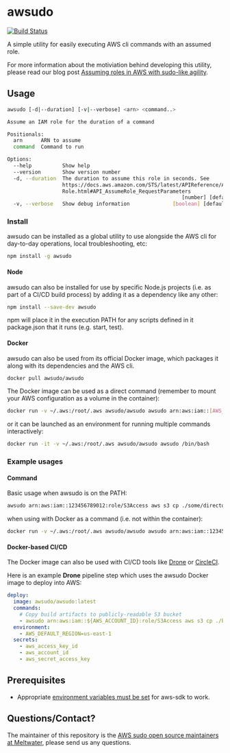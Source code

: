 # awsudo

[![Build Status](https://travis-ci.org/meltwater/awsudo.svg?branch=master)](https://travis-ci.org/meltwater/awsudo)

A simple utility for easily executing AWS cli commands with an assumed role.

For more information about the motiviation behind developing this utility, please read our blog post [Assuming roles in AWS with sudo-like agility](http://underthehood.meltwater.com/blog/2018/01/22/assuming-roles-in-aws-with-sudo-like-agility/).

## Usage

```bash
awsudo [-d|--duration] [-v|--verbose] <arn> <command..>

Assume an IAM role for the duration of a command

Positionals:
  arn      ARN to assume                                                [string]
  command  Command to run

Options:
  --help          Show help                                            [boolean]
  --version       Show version number                                  [boolean]
  -d, --duration  The duration to assume this role in seconds. See
                  https://docs.aws.amazon.com/STS/latest/APIReference/API_Assume
                  Role.html#API_AssumeRole_RequestParameters
                                                         [number] [default: 900]
  -v, --verbose   Show debug information              [boolean] [default: false]
```

### Install

awsudo can be installed as a global utility to use alongside the AWS cli for
day-to-day operations, local troubleshooting, etc:

```bash
npm install -g awsudo
```

#### Node

awsudo can also be installed for use by specific Node.js projects (i.e. as part
of a CI/CD build process) by adding it as a dependency like any other:

```bash
npm install --save-dev awsudo
```

npm will place it in the execution PATH for any scripts defined in
it package.json that it runs (e.g. start, test).

#### Docker

awsudo can also be used from its official Docker image, which packages it along
with its dependencies and the AWS cli.

```bash
docker pull awsudo/awsudo
```

The Docker image can be used as a direct command (remember to mount your AWS
configuration as a volume in the container):

```bash
docker run -v ~/.aws:/root/.aws awsudo/awsudo awsudo arn:aws:iam::[AWS_ACCOUNT_ID]:role/[role name] [aws command]
```

or it can be launched as an environment for running multiple commands
interactively:

```bash
docker run -it -v ~/.aws:/root/.aws awsudo/awsudo awsudo /bin/bash
```

### Example usages

#### Command

Basic usage when awsudo is on the PATH:

```bash
awsudo arn:aws:iam::123456789012:role/S3Access aws s3 cp ./some/directory s3://some-bucket
```

when using with Docker as a command (i.e. not within the container):

```bash
docker run -v ~/.aws:/root/.aws awsudo/awsudo awsudo arn:aws:iam::123456789012:role/S3Access aws s3 cp ./some/directory s3://some-bucket
```

#### Docker-based CI/CD

The Docker image can also be used with CI/CD tools like [Drone](https://drone.io)
or [CircleCI](https://circleci.com/).

Here is an example **Drone** pipeline step which uses the awsudo Docker image to
deploy into AWS:

```yaml
deploy:
  image: awsudo/awsudo:latest
  commands:
    # Copy build artifacts to publicly-readable S3 bucket
    - awsudo arn:aws:iam::${AWS_ACCOUNT_ID}:role/S3Access aws s3 cp ./build s3://some-bucket --acl public-read --recursive
  environment:
    - AWS_DEFAULT_REGION=us-east-1
  secrets:
    - aws_access_key_id
    - aws_account_id
    - aws_secret_access_key
```

## Prerequisites

- Appropriate [environment variables must be set](https://docs.aws.amazon.com/cli/latest/userguide/cli-environment.html) for aws-sdk to work.

## Questions/Contact?

The maintainer of this repository is the [AWS sudo open source maintainers at Meltwater](mailto:awsudo.opensource@meltwater.com), please send us any questions.
